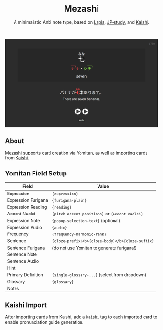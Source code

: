 <div align="center">
<br>
  
# Mezashi

A minimalistic Anki note type, based on [Lapis](https://github.com/donkuri/lapis),
[JP-study](https://github.com/rudnam/JP-study), and [Kaishi](https://github.com/donkuri/Kaishi).

<br>
</div>

<p align="center">
<img src="docs/res/back_kaishi_sample.png" width=768/>
</p>

## About

Mezashi supports card creation via [Yomitan](https://yomitan.wiki), as well as importing cards from
[Kaishi](https://github.com/donkuri/Kaishi).

## Yomitan Field Setup

| Field               | Value                                             |
|---------------------|---------------------------------------------------|
| Expression          | `{expression}`                                    |
| Expression Furigana | `{furigana-plain}`                                |
| Expression Reading  | `{reading}`                                       |
| Accent Nuclei       | `{pitch-accent-positions}` or `{accent-nuclei}`   |
| Expression Note     | `{popup-selection-text}` (optional)               |
| Expression Audio    | `{audio}`                                         |
| Frequency           | `{frequency-harmonic-rank}`                       |
| Sentence            | `{cloze-prefix}<b>{cloze-body}</b>{cloze-suffix}` |
| Sentence Furigana   | (do not use Yomitan to generate furigana!)        |
| Sentence Note       |                                                   |
| Sentence Audio      |                                                   |
| Hint                |                                                   |
| Primary Definition  | `{single-glossary-...}` (select from dropdown)    |
| Glossary            | `{glossary}`                                      |
| Notes               |                                                   |

## Kaishi Import

After importing cards from Kaishi, add a `kaishi` tag to each imported card to enable pronunciation
guide generation.
